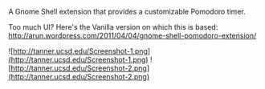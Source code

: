 A Gnome Shell extension that provides a customizable Pomodoro timer.

Too much UI? Here's the Vanilla version on which this is based: http://arun.wordpress.com/2011/04/04/gnome-shell-pomodoro-extension/

![http://tanner.ucsd.edu/Screenshot-1.png](http://tanner.ucsd.edu/Screenshot-1.png)
![http://tanner.ucsd.edu/Screenshot-2.png](http://tanner.ucsd.edu/Screenshot-2.png)